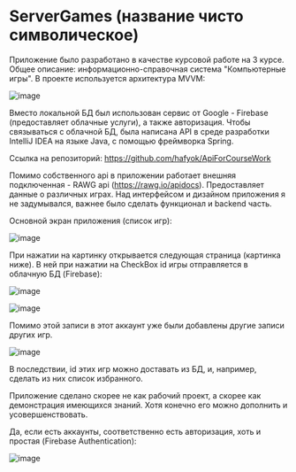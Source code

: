 # ServerGames (название чисто символическое)
Приложение было разработано в качестве курсовой работе на 3 курсе.
Общее описание: информационно-справочная система "Компьютерные игры".
В проекте используется архитектура MVVM:

![image](https://github.com/hafyok/ServerGames/assets/91025133/9fadfb39-50e4-47e1-8f1e-9b252e0a50a2)

Вместо локальной БД был использован сервис от Google - Firebase (предоставляет облачные услуги), а также авторизация. Чтобы связываться с облачной БД, была написана API в среде разработки IntelliJ IDEA на языке Java, с помощью фреймворка Spring. 

Ссылка на репозиторий: https://github.com/hafyok/ApiForCourseWork

Помимо собственного api в приложении работает внешняя подключенная - RAWG api (https://rawg.io/apidocs). Предоставляет данные о различных играх. 
Над интерфейсом и дизайном приложения я не задумывался, важнее было сделать функционал и backend часть.

Основной экран приложения (список игр):

![image](https://github.com/hafyok/ServerGames/assets/91025133/a2fb8359-7370-4a83-83b1-2a2b5b5c9ea1)

При нажатии на картинку открывается следующая страница (картинка ниже). В ней при нажатии на CheckBox id игры отправляется в облачную БД (Firebase):

![image](https://github.com/hafyok/ServerGames/assets/91025133/b6f59e2f-1952-4f40-848c-07d0d0b03847)

![image](https://github.com/hafyok/ServerGames/assets/91025133/effef6af-4d42-45ca-b961-9c985bc503b9)

Помимо этой записи в этот аккаунт уже были добавлены другие записи других игр.

![image](https://github.com/hafyok/ServerGames/assets/91025133/1871588b-b187-4ca9-ab1b-2e992d3a5ae6)

В последствии, id этих игр можно доставать из БД, и, например, сделать из них список избранного. 

Приложение сделано скорее не как рабочий проект, а скорее как демонстрация имеющихся знаний. Хотя конечно его можно дополнить и усовершенствовать.

Да, если есть аккаунты, соответственно есть авторизация, хоть и простая (Firebase Authentication):

![image](https://github.com/hafyok/ServerGames/assets/91025133/5850e29c-61c7-4bfe-90eb-404d796c3991)

